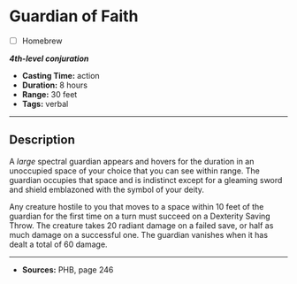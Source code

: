 # Guardian of Faith
- [ ] Homebrew

***4th-level conjuration***
- **Casting Time:** action
- **Duration:** 8 hours
- **Range:** 30 feet
- **Tags:** verbal

---

## Description
A *large* spectral guardian appears and hovers for the duration in an unoccupied space of your choice that you can see within range.
The guardian occupies that space and is indistinct except for a gleaming sword and shield emblazoned with the symbol of your deity.

Any creature hostile to you that moves to a space within 10 feet of the guardian for the first time on a turn must succeed on a Dexterity Saving Throw.
The creature takes 20 radiant damage on a failed save, or half as much damage on a successful one.
The guardian vanishes when it has dealt a total of 60 damage.

---

- **Sources:** PHB, page 246
